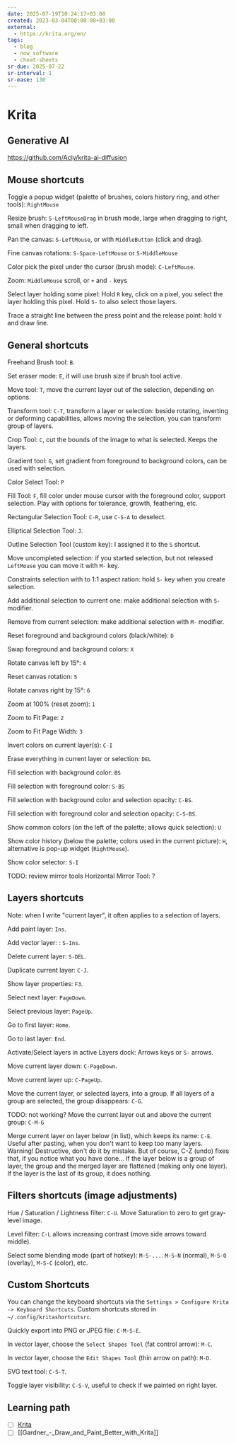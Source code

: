```yaml
---
date: 2025-07-19T10:24:17+03:00
created: 2023-03-04T00:00:00+03:00
external:
  - https://krita.org/en/
tags:
  - blog
  - now_software
  - cheat-sheets
sr-due: 2025-07-22
sr-interval: 1
sr-ease: 130
---
```


# Krita

## Generative AI

https://github.com/Acly/krita-ai-diffusion

## Mouse shortcuts

Toggle a popup widget (palette of brushes, colors history ring, and other tools): <wbr class="f"> `RightMouse` <!--SR:!2025-07-26,1,130-->

Resize brush: <wbr class="f"> `S-LeftMouseDrag` in brush mode, large when dragging to right, small when dragging to left. <!--SR:!2025-07-26,2,154-->

Pan the canvas: <wbr class="f"> `S-LeftMouse`, or with `MiddleButton` (click and drag).

Fine canvas rotations: <wbr class="f"> `S-Space-LeftMouse` or `S-MiddleMouse`

Color pick the pixel under the cursor (brush mode): <wbr class="f"> `C-LeftMouse`. <!--SR:!2025-07-25,1,130-->

Zoom: <wbr class="f"> `MiddleMouse` scroll, or `+` and `-` keys <!--SR:!2025-07-25,1,130-->

Select layer holding some pixel: <wbr class="f"> Hold `R` key, click on a pixel, you select the layer holding this pixel. Hold `S-` to also select those layers. <!--SR:!2025-07-26,1,130-->

Trace a straight line between the press point and the release point: <wbr class="f"> hold `V` and draw line. <!--SR:!2025-07-25,1,130-->

## General shortcuts

Freehand Brush tool: <wbr class="f"> `B`.

Set eraser mode: <wbr class="f"> `E`, it will use brush size if brush tool active. <!--SR:!2025-07-26,2,154-->

Move tool: <wbr class="f"> `T`, move the current layer out of the selection, depending on options.

Transform tool: <wbr class="f"> `C-T`, transform a layer or selection: beside rotating, inverting or deforming capabilities, allows moving the selection, you can transform group of layers. <!--SR:!2025-07-25,1,130-->

Crop Tool: <wbr class="f"> `C`, cut the bounds of the image to what is selected. Keeps the layers. <!--SR:!2025-07-25,1,134-->

Gradient tool: <wbr class="f"> `G`, set gradient from foreground to background colors, can be used with selection.

Color Select Tool: <wbr class="f"> `P` <!--SR:!2025-07-25,1,134-->

Fill Tool: <wbr class="f"> `F`, fill color under mouse cursor with the foreground color, support selection. Play with options for tolerance, growth, feathering, etc. <!--SR:!2025-07-26,1,130-->

Rectangular Selection Tool: <wbr class="f"> `C-R`, use `C-S-A` to deselect. <!--SR:!2025-07-26,2,154-->

Elliptical Selection Tool: <wbr class="f"> `J`. <!--SR:!2025-07-26,1,130-->

Outline Selection Tool (custom key): <wbr class="f"> I assigned it to the `S` shortcut. <!--SR:!2025-07-26,1,134-->

Move uncompleted selection: <wbr class="f"> if you started selection, but not released `LeftMouse` you can move it with `M-` key.

Constraints selection with to 1:1 aspect ration: <wbr class="f"> hold `S-` key when you create selection.

Add additional selection to current one: <wbr class="f"> make additional selection with `S-` modifier. <!--SR:!2025-07-26,2,154-->

Remove from current selection: <wbr class="f"> make additional selection with `M-` modifier. <!--SR:!2025-07-25,1,138-->

Reset foreground and background colors (black/white): <wbr class="f"> `D` <!--SR:!2025-07-25,1,134-->

Swap foreground and background colors: <wbr class="f"> `X` <!--SR:!2025-07-26,2,154-->

Rotate canvas left by 15°: <wbr class="f"> `4` <!--SR:!2025-07-25,1,130-->

Reset canvas rotation: <wbr class="f"> `5` <!--SR:!2025-07-26,2,154-->

Rotate canvas right by 15°: <wbr class="f"> `6` <!--SR:!2025-07-26,2,154-->

Zoom at 100% (reset zoom): <wbr class="f"> `1` <!--SR:!2025-07-26,1,134-->

Zoom to Fit Page: <wbr class="f"> `2` <!--SR:!2025-07-26,2,154-->

Zoom to Fit Page Width: <wbr class="f"> `3` <!--SR:!2025-07-26,1,134-->

Invert colors on current layer(s): <wbr class="f"> `C-I`

Erase everything in current layer or selection: <wbr class="f"> `DEL` <!--SR:!2025-07-26,2,154-->

Fill selection with background color: <wbr class="f"> `BS` <!--SR:!2025-07-25,1,134-->

Fill selection with foreground color: <wbr class="f"> `S-BS` <!--SR:!2025-07-26,2,154-->

Fill selection with background color and selection opacity: <wbr class="f"> `C-BS`.

Fill selection with foreground color and selection opacity: <wbr class="f"> `C-S-BS`.

Show common colors (on the left of the palette; allows quick selection): <wbr class="f"> `U` <!--SR:!2025-07-25,1,134-->

Show color history (below the palette; colors used in the current picture): <wbr class="f"> `H`, alternative is pop-up widget (`RightMouse`). <!--SR:!2025-07-26,1,134-->

Show color selector: <wbr class="f"> `S-I` <!--SR:!2025-07-25,1,130-->

TODO: review mirror tools Horizontal Mirror Tool: <wbr class="f"> ?

## Layers shortcuts

Note: when I write "current layer", it often applies to a selection of layers.

Add paint layer: <wbr class="f"> `Ins`. <!--SR:!2025-07-26,2,158-->

Add vector layer: : <wbr class="f"> `S-Ins`.

Delete current layer: <wbr class="f"> `S-DEL`. <!--SR:!2025-07-26,1,130-->

Duplicate current layer: <wbr class="f"> `C-J`. <!--SR:!2025-07-26,1,130-->

Show layer properties: <wbr class="f"> `F3`. <!--SR:!2025-07-25,1,134-->

Select next layer: <wbr class="f"> `PageDown`. <!--SR:!2025-07-26,1,134-->

Select previous layer: <wbr class="f"> `PageUp`.

Go to first layer: <wbr class="f"> `Home`. <!--SR:!2025-07-26,1,138-->

Go to last layer: <wbr class="f"> `End`.

Activate/Select layers in active Layers dock: <wbr class="f"> Arrows keys or `S-` arrows. <!--SR:!2025-07-26,2,154-->

Move current layer down: <wbr class="f"> `C-PageDown`. <!--SR:!2025-07-25,1,130-->

Move current layer up: <wbr class="f"> `C-PageUp`. <!--SR:!2025-07-26,1,130-->

Move the current layer, or selected layers, into a group. If all layers of a group are selected, the group disappears: <wbr class="f"> `C-G`. <!--SR:!2025-07-25,1,134-->

TODO: not working? Move the current layer out and above the current group: <wbr class="f"> `C-M-G`

Merge current layer on layer below (in list), which keeps its name: <wbr class="f"> `C-E`. Useful after pasting, when you don't want to keep too many layers. Warning! Destructive, don't do it by mistake. But of course, C-Z (undo) fixes that, if you notice what you have done… If the layer below is a group of layer, the group and the merged layer are flattened (making only one layer). If the layer is the last of its group, it does nothing.

## Filters shortcuts (image adjustments)

Hue / Saturation / Lightness filter: <wbr class="f"> `C-U`. Move Saturation to zero to get gray-level image.

Level filter: <wbr class="f"> `C-L` allows increasing contrast (move side arrows toward middle).

Select some blending mode (part of hotkey): <wbr class="f"> `M-S-...`. `M-S-N` (normal), `M-S-O` (overlay), `M-S-C` (color), etc. <!--SR:!2025-07-26,2,154-->

## Custom Shortcuts

You can change the keyboard shortcuts via the `Settings > Configure Krita -> Keyboard Shortcuts`. Custom shortcuts stored in `~/.config/kritashortcutsrc`.

Quickly export into PNG or JPEG file: <wbr class="f"> `C-M-S-E`. <!--SR:!2025-07-25,1,134-->

In vector layer, choose the `Select Shapes Tool` (fat control arrow): <wbr class="f"> `M-C`. <!--SR:!2025-07-26,1,130-->

In vector layer, choose the `Edit Shapes Tool` (thin arrow on path): <wbr class="f"> `M-D`.

SVG text tool: <wbr class="f"> `C-S-T`. <!--SR:!2025-07-25,1,134-->

Toggle layer visibility: <wbr class="f"> `C-S-V`, useful to check if we painted on right layer.

## Learning path

- [ ] [Krita](https://www.youtube.com/playlist?list=PLhqJJNjsQ7KE3FLHIE31UgmLdcqsZfXTw)
- [ ] [[Gardner_-_Draw_and_Paint_Better_with_Krita]]
